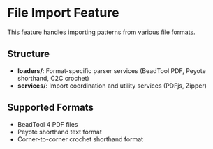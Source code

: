 # File Import Feature

This feature handles importing patterns from various file formats.

## Structure

- **loaders/**: Format-specific parser services (BeadTool PDF, Peyote shorthand, C2C crochet)
- **services/**: Import coordination and utility services (PDFjs, Zipper)

## Supported Formats

- BeadTool 4 PDF files
- Peyote shorthand text format
- Corner-to-corner crochet shorthand format
